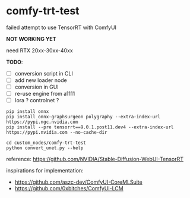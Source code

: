 # comfy-trt-test

failed attempt to use TensorRT with ComfyUI

**NOT WORKING YET**

need RTX 20xx-30xx-40xx

**TODO**:
- [ ] conversion script in CLI
- [ ] add new loader node
- [ ] conversion in GUI
- [ ] re-use engine from a1111
- [ ] lora ? controlnet ?

```
pip install onnx
pip install onnx-graphsurgeon polygraphy --extra-index-url https://pypi.ngc.nvidia.com
pip install --pre tensorrt==9.0.1.post11.dev4 --extra-index-url https://pypi.nvidia.com --no-cache-dir

cd custom_nodes/comfy-trt-test
python convert_unet.py --help
```
reference: https://github.com/NVIDIA/Stable-Diffusion-WebUI-TensorRT

inspirations for implementation:
- https://github.com/aszc-dev/ComfyUI-CoreMLSuite
- https://github.com/0xbitches/ComfyUI-LCM
